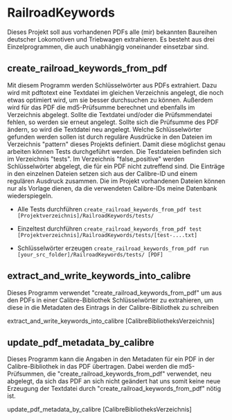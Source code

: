 RailroadKeywords
================
Dieses Projekt soll aus vorhandenen PDFs alle (mir) bekannten Baureihen deutscher Lokomotiven und Triebwagen extrahieren. Es besteht aus drei Einzelprogrammen, die auch unabhängig voneinander einsetzbar sind.

create_railroad_keywords_from_pdf
---------------------------------
Mit diesem Programm werden Schlüsselwörter aus PDFs extrahiert. Dazu wird mit pdftotext eine Textdatei im gleichen Verzeichnis angelegt, die noch etwas optimiert wird, um sie besser durchsuchen zu können. Außerdem wird für das PDF die md5-Prüfsumme berechnet und ebenfalls im Verzeichnis abgelegt. Sollte die Textdatei und/oder die Prüfsmmendatei fehlen, so werden sie erneut angelegt. Sollte sich die Prüfsumme des PDF ändern, so wird die Textdatei neu angelegt.
Welche Schlüsselwörter gefunden werden sollen ist durch reguläre Ausdrücke in den Dateien im Verzeichnis "pattern" dieses Projekts definiert. Damit diese möglichst genau arbeiten können Tests durchgeführt werden. Die Testdateien befinden sich im Verzeichnis "tests".
Im Verzeichnis "false_positive" werden Schlüsselwörter abgelegt, die für ein PDF nicht zutreffend sind. Die Einträge in den einzelnen Dateien setzen sich aus der Calibre-ID und einem regulären Ausdruck zusammen. Die im Projekt vorhandenen Dateien können nur als Vorlage dienen, da die verwendeten Calibre-IDs meine Datenbank wiederspiegeln.

* Alle Tests durchführen
```create_railroad_keywords_from_pdf test [Projektverzeichnis]/RailroadKeywords/tests/```

* Einzeltest durchführen
```create_railroad_keywords_from_pdf test [Projektverzeichnis]/RailroadKeywords/tests/[test-....txt]```

* Schlüsselwörter erzeugen
```create_railroad_keywords_from_pdf run [your_src_folder]/RailroadKeywords/tests/ [PDF]```

extract_and_write_keywords_into_calibre
---------------------------------------
Dieses Programm verwendet "create_railroad_keywords_from_pdf" um aus den PDFs in einer Calibre-Bibliothek Schlüsselwörter zu extrahieren, um diese in die Metadaten des Eintrags in der Calibre-Bibliothek zu schreiben

extract_and_write_keywords_into_calibre [CalibreBibliotheksVerzeichnis]

update_pdf_metadata_by_calibre
------------------------------
Dieses Programm kann die Angaben in den Metadaten für ein PDF in der Calibre-Bibliothek in das PDF übertragen. Dabei werden die md5-Prüfsummen, die "create_railroad_keywords_from_pdf" verwendet, neu abgelegt, da sich das PDF an sich nicht geändert hat uns somit keine neue Erzeugung der Textdatei durch "create_railroad_keywords_from_pdf" nötig ist.

update_pdf_metadata_by_calibre [CalibreBibliotheksVerzeichnis]
